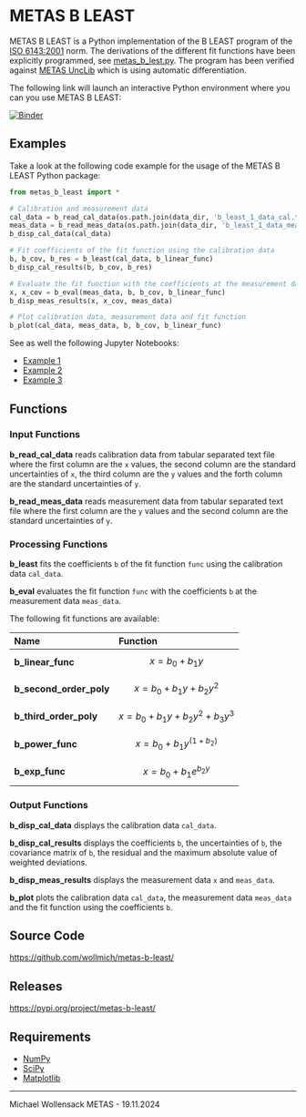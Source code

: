 # METAS B LEAST

METAS B LEAST is a Python implementation of the B LEAST program of the [ISO 6143:2001](https://www.iso.org/standard/24665.html) norm.
The derivations of the different fit functions have been explicitly programmed, see [metas_b_lest.py](https://github.com/wollmich/metas-b-least/blob/main/metas_b_least/metas_b_least.py).
The program has been verified against [METAS UncLib](https://www.metas.ch/unclib) which is using automatic differentiation.

The following link will launch an interactive Python environment where you can you use METAS B LEAST:

[![Binder](https://mybinder.org/badge_logo.svg)](https://mybinder.org/v2/gh/wollmich/metas-b-least/HEAD)

## Examples

Take a look at the following code example for the usage of the METAS B LEAST Python package:

```python
from metas_b_least import *

# Calibration and measurement data
cal_data = b_read_cal_data(os.path.join(data_dir, 'b_least_1_data_cal.txt'))
meas_data = b_read_meas_data(os.path.join(data_dir, 'b_least_1_data_meas.txt'))
b_disp_cal_data(cal_data)

# Fit coefficients of the fit function using the calibration data
b, b_cov, b_res = b_least(cal_data, b_linear_func)
b_disp_cal_results(b, b_cov, b_res)

# Evaluate the fit function with the coefficients at the measurement data
x, x_cov = b_eval(meas_data, b, b_cov, b_linear_func)
b_disp_meas_results(x, x_cov, meas_data)

# Plot calibration data, measurement data and fit function
b_plot(cal_data, meas_data, b, b_cov, b_linear_func)
```

See as well the following Jupyter Notebooks:

- [Example 1](https://github.com/wollmich/metas-b-least/blob/main/metas_b_least/Example_B_LEAST_1.ipynb)
- [Example 2](https://github.com/wollmich/metas-b-least/blob/main/metas_b_least/Example_B_LEAST_2.ipynb)
- [Example 3](https://github.com/wollmich/metas-b-least/blob/main/metas_b_least/Example_B_LEAST_3.ipynb)

## Functions

### Input Functions

**b_read_cal_data** reads calibration data from tabular separated text file where the first column are the `x` values, the second column are the standard uncertainties of `x`, the third column are the `y` values and the forth column are the standard uncertainties of `y`.

**b_read_meas_data** reads measurement data from tabular separated text file where the first column are the `y` values and the second column are the standard uncertainties of `y`.

### Processing Functions

**b_least** fits the coefficients `b` of the fit function `func` using the calibration data `cal_data`.

**b_eval** evaluates the fit function `func` with the coefficients `b` at the measurement data `meas_data`.

The following fit functions are available:

| Name                    | Function                             |
|:------------------------|:-------------------------------------|
| **b_linear_func**       | $$x = b_0 + b_1y$$                   |
| **b_second_order_poly** | $$x = b_0 + b_1y + b_2y^2$$          |
| **b_third_order_poly**  | $$x = b_0 + b_1y + b_2y^2 + b_3y^3$$ |
| **b_power_func**        | $$x = b_0 + b_1y^{(1 + b_2)}$$       |
| **b_exp_func**          | $$x = b_0 + b_1e^{b_2y}$$            |

### Output Functions

**b_disp_cal_data** displays the calibration data `cal_data`.

**b_disp_cal_results** displays the coefficients `b`, the uncertainties of `b`, the covariance matrix of `b`, the residual and the maximum absolute value of weighted deviations.

**b_disp_meas_results** displays the measurement data `x` and `meas_data`.

**b_plot** plots the calibration data `cal_data`, the measurement data `meas_data` and the fit function using the coefficients `b`.

## Source Code

https://github.com/wollmich/metas-b-least/

## Releases

https://pypi.org/project/metas-b-least/

## Requirements

- [NumPy](https://pypi.org/project/numpy/)
- [SciPy](https://pypi.org/project/scipy/)
- [Matplotlib](https://pypi.org/project/matplotlib/)

---

Michael Wollensack METAS - 19.11.2024
